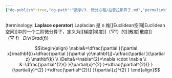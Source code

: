 ```yaml
---
{"dg-publish":true,"dg-path":"数学/3. 微分方程/拉普拉斯算子.md","permalink":"/数学/3. 微分方程/拉普拉斯算子/","dgPassFrontmatter":true,"noteIcon":"","created":"2024-05-21T15:20:28.000+08:00","updated":"2025-04-14T11:44:48.063+08:00"}
---
```



(terminology::**Laplace operator**)   Laplacian
是 n 维[[Euclidean空间\|Euclidean空间]]中的一个二阶微分算子，定义为[[梯度\|梯度]]（▽f）的[[散度\|散度]]（▽·f）
$Div (Grad (f))$

$$\begin{align} 
\nabla&=\dfrac{\partial }{\partial x}\mathbf{i}+\dfrac{\partial }{\partial y}\mathbf{j}+\dfrac{\partial }{\partial z} \mathbf{k}   \\
\Delta&=\nabla^{2}=\nabla \cdot \nabla  \\
&=\dfrac{\partial^{2}{} }{\partial{x}^{2} }+\dfrac{\partial^{2}{} }{\partial{y}^{2} }+\dfrac{\partial^{2}{} }{\partial{z}^{2} } 
\end{align}$$


